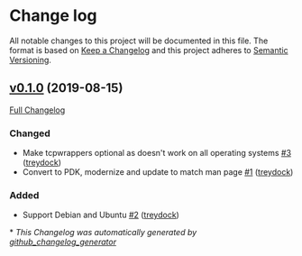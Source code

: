 # Change log

All notable changes to this project will be documented in this file. The format is based on [Keep a Changelog](http://keepachangelog.com/en/1.0.0/) and this project adheres to [Semantic Versioning](http://semver.org).

## [v0.1.0](https://github.com/treydock/puppet-module-conman/tree/v0.1.0) (2019-08-15)

[Full Changelog](https://github.com/treydock/puppet-module-conman/compare/4d11c10987c6db0eadafe78a9ace2dd64dc23e66...v0.1.0)

### Changed

- Make tcpwrappers optional as doesn't work on all operating systems [\#3](https://github.com/treydock/puppet-module-conman/pull/3) ([treydock](https://github.com/treydock))
- Convert to PDK, modernize and update to match man page [\#1](https://github.com/treydock/puppet-module-conman/pull/1) ([treydock](https://github.com/treydock))

### Added

- Support Debian and Ubuntu [\#2](https://github.com/treydock/puppet-module-conman/pull/2) ([treydock](https://github.com/treydock))



\* *This Changelog was automatically generated by [github_changelog_generator](https://github.com/skywinder/Github-Changelog-Generator)*
